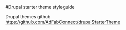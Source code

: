 #Drupal starter theme styleguide

Drupal themes github <https://github.com/AdFabConnect/drupalStarterTheme>